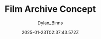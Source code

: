 ---
title: "Film Archive Concept"
author: "Dylan_Binns"
date: "2025-01-23T02:37:43.572Z"
draft: false
type: "post"
layout: "single"
categories: [""]
tags: [""]
source: "X"
source_link: "https://x.com/Dylan_Binns/status/1882031839923294492"
media: "/uploads/x.com_1soGr5LACQ4tydUQ.mp4"
media_type: "video"
---